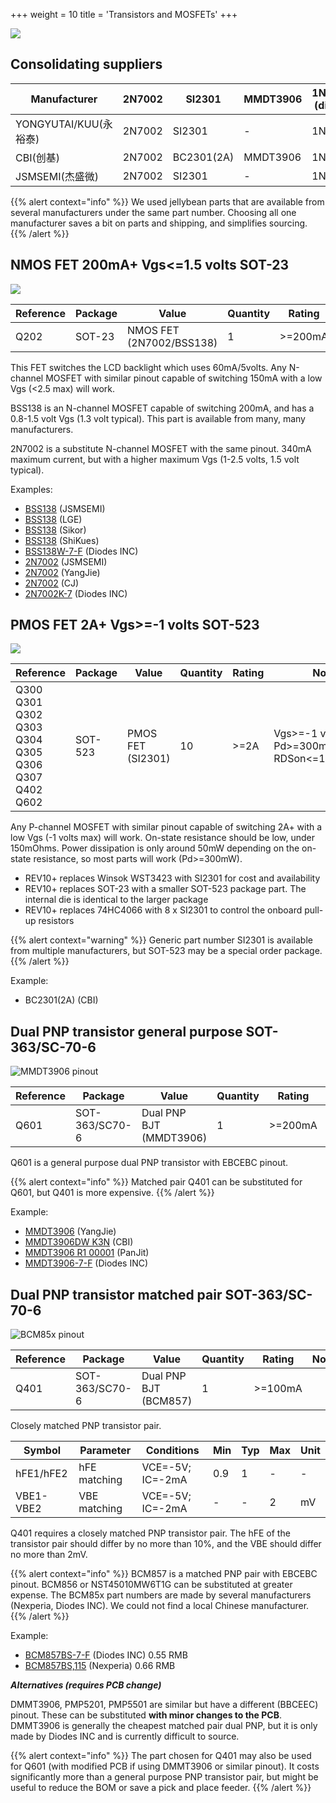 +++
weight = 10
title = 'Transistors and MOSFETs'
+++

![](/images/docs/hw/bp5rev10/components/transistors.jpg)

## Consolidating suppliers

|Manufacturer|2N7002|SI2301|MMDT3906|1N4148 (diode)|
|-|-|-|-|-|
|YONGYUTAI/KUU(永裕泰)|2N7002|SI2301|-|1N4148|
|CBI(创基)|2N7002|BC2301(2A)|MMDT3906|1N4148|
|JSMSEMI(杰盛微)|2N7002|SI2301|-|1N4148|
<p></p>

{{% alert context="info" %}}
We used jellybean parts that are available from several manufacturers under the same part number. Choosing all one manufacturer saves a bit on parts and shipping, and simplifies sourcing.
{{% /alert %}}

## NMOS FET 200mA+ Vgs<=1.5 volts SOT-23 

![](/images/docs/hw/bp5rev10/components/fet-400.png)

|**Reference**|**Package**|**Value**|**Quantity**|**Rating**|**Note**|
|-|-|-|-|-|-|
|Q202|SOT-23|NMOS FET (2N7002/BSS138)|1|\>=200mA|Vgs<=1.5 volts|

This FET switches the LCD backlight which uses 60mA/5volts. Any N-channel MOSFET with similar pinout capable of switching 150mA with a low Vgs (<2.5 max) will work.

BSS138 is an N-channel MOSFET capable of switching 200mA, and has a 0.8-1.5 volt Vgs (1.3 volt typical). This part is available from many, many manufacturers.

2N7002 is a substitute N-channel MOSFET with the same pinout. 340mA maximum current, but with a higher maximum Vgs (1-2.5 volts, 1.5 volt typical).

Examples:

*   [BSS138](https://item.szlcsc.com/3080012.html) (JSMSEMI) 
*   [BSS138](https://item.szlcsc.com/753813.html) (LGE) 
*   [BSS138](https://item.szlcsc.com/420488.html) (Sikor)
*   [BSS138](https://item.szlcsc.com/113471.html) (ShiKues) 
*   [BSS138W-7-F](https://item.szlcsc.com/25293.html) (Diodes INC)
*   [2N7002](https://item.szlcsc.com/990892.html) (JSMSEMI) 
*   [2N7002](https://item.szlcsc.com/364336.html) (YangJie) 
*   [2N7002](https://item.szlcsc.com/9040.html) (CJ) 
*   [2N7002K-7](https://item.szlcsc.com/86219.html) (Diodes INC)

## PMOS FET 2A+ Vgs>=-1 volts SOT-523 

![](/images/docs/hw/bp5rev10/components/fet-400.png)

|**Reference**|**Package**|**Value**|**Quantity**|**Rating**|**Note**|
|-|-|-|-|-|-|
|Q300 Q301 Q302 Q303 Q304 Q305 Q306 Q307 Q402 Q602|SOT-523|PMOS FET (SI2301)|10|\>=2A|Vgs>=-1 volts, Pd>=300mW, RDSon<=150mOhms|

Any P-channel MOSFET with similar pinout capable of switching 2A+ with a low Vgs (-1 volts max) will work. On-state resistance should be low, under 150mOhms. Power dissipation is only around 50mW depending on the on-state resistance, so most parts will work (Pd>=300mW). 

- REV10+ replaces Winsok WST3423 with SI2301 for cost and availability
- REV10+ replaces SOT-23 with a smaller SOT-523 package part. The internal die is identical to the larger package
- REV10+ replaces 74HC4066 with 8 x SI2301 to control the onboard pull-up resistors

{{% alert context="warning" %}}
Generic part number SI2301 is available from multiple manufacturers, but SOT-523 may be a special order package.
{{% /alert %}}

Example:

* BC2301(2A) (CBI)

## Dual PNP transistor general purpose SOT-363/SC-70-6

![MMDT3906 pinout](/images/docs/hw/bp5rev10/components/sc70-pnp-400.png)

|**Reference**|**Package**|**Value**|**Quantity**|**Rating**|**Note**|
|-|-|-|-|-|-|
|Q601|SOT-363/SC70-6|Dual PNP BJT (MMDT3906)|1|\>=200mA|general purpose|

Q601 is a general purpose dual PNP transistor with EBCEBC pinout. 

{{% alert context="info" %}}
Matched pair Q401 can be substituted for Q601, but Q401 is more expensive.
{{% /alert %}}

Example:

*   [MMDT3906](https://item.szlcsc.com/1055270.html) (YangJie)
*   [MMDT3906DW K3N](https://item.szlcsc.com/3001696.html) (CBI) 
*   [MMDT3906 R1 00001](https://item.szlcsc.com/296018.html) (PanJit)
*   [MMDT3906-7-F](https://item.szlcsc.com/521897.html) (Diodes INC) 

## Dual PNP transistor matched pair SOT-363/SC-70-6 

![BCM85x pinout](/images/docs/hw/bp5rev10/components/sc70-pnp-400.png)

|**Reference**|**Package**|**Value**|**Quantity**|**Rating**|**Note**|
|-|-|-|-|-|-|
|Q401|SOT-363/SC70-6|Dual PNP BJT (BCM857)|1|\>=100mA|

Closely matched PNP transistor pair.

|**Symbol**|**Parameter**|**Conditions**|**Min**|**Typ**|**Max**|**Unit**|
|-|-|-|-|-|-|-|
|hFE1/hFE2|hFE matching|VCE=-5V; IC=-2mA|0.9|1|-|-|
|VBE1-VBE2|VBE matching|VCE=-5V; IC=-2mA|-|-|2|mV|

Q401 requires a closely matched PNP transistor pair. The hFE of the transistor pair should differ by no more than 10%, and the VBE should differ no more than 2mV.

{{% alert context="info" %}}
BCM857 is a matched PNP pair with EBCEBC pinout. BCM856 or NST45010MW6T1G can be substituted at greater expense. The BCM85x part numbers are made by several manufacturers (Nexperia, Diodes INC). We could not find a local Chinese manufacturer.
{{% /alert %}}

Example:

*   [BCM857BS-7-F](https://item.szlcsc.com/107111.html) (Diodes INC) 0.55 RMB
*   [BCM857BS,115](https://item.szlcsc.com/107102.html) (Nexperia) 0.66 RMB

_**Alternatives (requires PCB change)**_

DMMT3906, PMP5201, PMP5501 are similar but have a different (BBCEEC) pinout. These can be substituted **with minor changes to the PCB**. DMMT3906 is generally the cheapest matched pair dual PNP, but it is only made by Diodes INC and is currently difficult to source.

{{% alert context="info" %}}
The part chosen for Q401 may also be used for Q601 (with modified PCB if using DMMT3906 or similar pinout). It costs significantly more than a general purpose PNP transistor pair, but might be useful to reduce the BOM or save a pick and place feeder.
{{% /alert %}}



